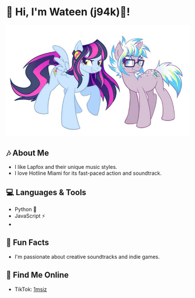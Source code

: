 
# 👋 Hi, I'm Wateen (j94k)🐺!
![image alt](https://github.com/j94k/j94k/blob/main/download%20(4).jpg?raw=true)
## 🎶 About Me
- I like Lapfox and their unique music styles.
- I love Hotline Miami for its fast-paced action and soundtrack.

## 💻 Languages & Tools
- Python 🐍
- JavaScript ⚡
- 

## 🦈 Fun Facts
- I'm passionate about creative soundtracks and indie games.

  
## 📱 Find Me Online
- TikTok: [1msiz](https://www.tiktok.com/@1msiz)


  
